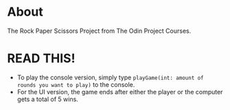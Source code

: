 # About
The Rock Paper Scissors Project from The Odin Project Courses.

# READ THIS!
- To play the console version, simply type `playGame(int: amount of rounds you want to play)` to the console.
- For the UI version, the game ends after either the player or the computer gets a total of 5 wins.